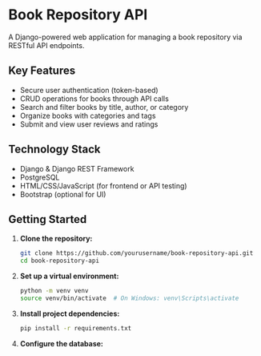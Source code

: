 # Book Repository API

A Django-powered web application for managing a book repository via RESTful API endpoints.

## Key Features

- Secure user authentication (token-based)
- CRUD operations for books through API calls
- Search and filter books by title, author, or category
- Organize books with categories and tags
- Submit and view user reviews and ratings

## Technology Stack

- Django & Django REST Framework
- PostgreSQL
- HTML/CSS/JavaScript (for frontend or API testing)
- Bootstrap (optional for UI)

## Getting Started

1. **Clone the repository:**
    ```bash
    git clone https://github.com/yourusername/book-repository-api.git
    cd book-repository-api
    ```

2. **Set up a virtual environment:**
    ```bash
    python -m venv venv
    source venv/bin/activate  # On Windows: venv\Scripts\activate
    ```

3. **Install project dependencies:**
    ```bash
    pip install -r requirements.txt
    ```

4. **Configure the database:**
    ```bash
